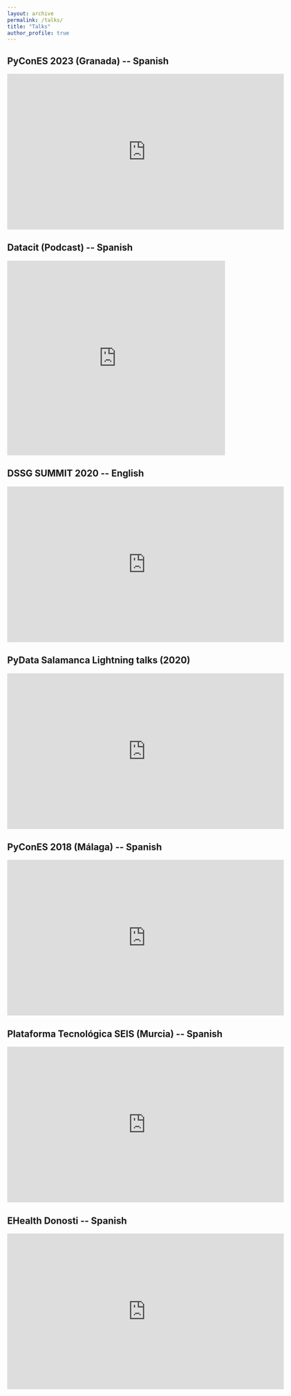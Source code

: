```yaml
---
layout: archive
permalink: /talks/
title: "Talks"
author_profile: true
---
```

## PyConES 2023 (Granada) -- Spanish
<iframe width="640" height="360" src="https://www.youtube-nocookie.com/embed/mUuZ_c7JQ8g?controls=0&amp;showinfo=0" frameborder="0" allowfullscreen></iframe>

## Datacit (Podcast) -- Spanish
<iframe width="100%" height="450" scrolling="no" frameborder="no" src="https://anchor.fm/datacit/episodes/La-historia-de-un-cientfico-de-datos-clnico-epjrvu&amp;auto_play=false&amp;hide_related=false&amp;show_comments=true&amp;show_user=true&amp;show_reposts=false&amp;visual=true"></iframe>

## DSSG SUMMIT 2020 -- English
<iframe width="640" height="360" src="https://www.youtube-nocookie.com/embed/7fq91iVsTVI?controls=0&amp;showinfo=0" frameborder="0" allowfullscreen></iframe>

## PyData Salamanca Lightning talks (2020)
<iframe width="640" height="360" src="https://www.youtube-nocookie.com/embed/73USfh8q_BQ?controls=0&amp;showinfo=0" frameborder="0" allowfullscreen></iframe>

## PyConES 2018 (Málaga) -- Spanish
<iframe width="640" height="360" src="https://www.youtube-nocookie.com/embed/19BWyccwIjM?controls=0&amp;showinfo=0" frameborder="0" allowfullscreen></iframe>

## Plataforma Tecnológica SEIS (Murcia) -- Spanish

<iframe width="640" height="360" src="https://www.youtube-nocookie.com/embed/_GM3BgQamCM?controls=0&amp;showinfo=0" frameborder="0" allowfullscreen></iframe>

## EHealth Donosti -- Spanish

<iframe width="640" height="360" src="https://www.youtube-nocookie.com/embed/isKZt4nEs5Q?controls=0&amp;showinfo=0" frameborder="0" allowfullscreen></iframe>
